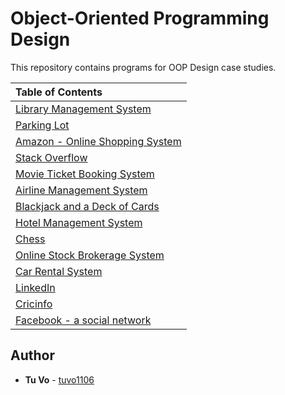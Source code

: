 # Object-Oriented Programming Design

This repository contains programs for OOP Design case studies.
  
| Table of Contents                              | 
| :--------------------------------------------- | 
| [Library Management System](./library)         | 
| [Parking Lot](./parking_lot)                   | 
| [Amazon - Online Shopping System](./)          |
| [Stack Overflow](./)                           | 
| [Movie Ticket Booking System](./)              |
| [Airline Management System](./)                |
| [Blackjack and a Deck of Cards](./)            |
| [Hotel Management System](./)                  |
| [Chess](./)                                    |
| [Online Stock Brokerage System](./)            |
| [Car Rental System](./)                        |
| [LinkedIn](./)                                 |
| [Cricinfo](./)                                 |
| [Facebook - a social network](./)              |


## Author

- **Tu Vo** - [tuvo1106](https://github.com/tuvo1106)
